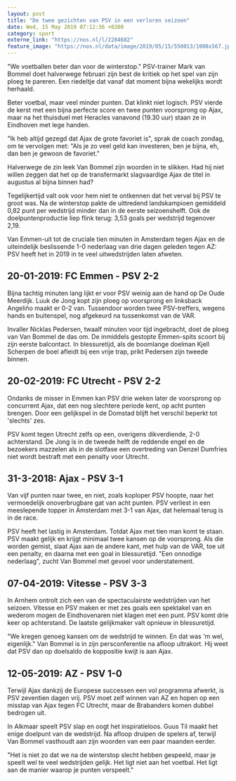 ```yaml
---
layout: post
title: "De twee gezichten van PSV in een verloren seizoen"
date: Wed, 15 May 2019 07:12:36 +0200
category: sport
externe_link: "https://nos.nl/l/2284682"
feature_image: "https://nos.nl/data/image/2019/05/15/550013/1008x567.jpg"
---
```


<p>"We voetballen beter dan voor de winterstop." PSV-trainer Mark van Bommel doet halverwege februari zijn best de kritiek op het spel van zijn ploeg te pareren. Een riedeltje dat vanaf dat moment bijna wekelijks wordt herhaald.</p>
<p>Beter voetbal, maar veel minder punten. Dat klinkt niet logisch. PSV vierde de kerst met een bijna perfecte score en twee punten voorsprong op Ajax, maar na het thuisduel met Heracles vanavond (19.30 uur) staan ze in Eindhoven met lege handen.</p>
<p>"Ik heb altijd gezegd dat Ajax de grote favoriet is", sprak de coach zondag, om te vervolgen met: "Als je zo veel geld kan investeren, ben je bijna, eh, dan ben je gewoon de favoriet."</p>
<p>Halverwege de zin leek Van Bommel zijn woorden in te slikken. Had hij niet willen zeggen dat het op de transfermarkt slagvaardige Ajax de titel in augustus al bijna binnen had?</p>
<p>Tegelijkertijd valt ook voor hem niet te ontkennen dat het verval bij PSV te groot was. Na de winterstop pakte de uittredend landskampioen gemiddeld 0,82 punt per wedstrijd minder dan in de eerste seizoenshelft. Ook de doelpuntenproductie liep flink terug: 3,53 goals per wedstrijd tegenover 2,19.</p>
<p>Van Emmen-uit tot de cruciale tien minuten in Amsterdam tegen Ajax en de uiteindelijk beslissende 1-0 nederlaag van drie dagen geleden tegen AZ: PSV heeft het in 2019 in te veel uitwedstrijden laten afweten.</p>
<h2>20-01-2019: FC Emmen - PSV 2-2</h2>
<p>Bijna tachtig minuten lang lijkt er voor PSV weinig aan de hand op De Oude Meerdijk. Luuk de Jong kopt zijn ploeg op voorsprong en linksback Angeliño maakt er 0-2 van. Tussendoor worden twee PSV-treffers, wegens hands en buitenspel, nog afgekeurd na tussenkomst van de VAR.</p>
<p>Invaller Nicklas Pedersen, twaalf minuten voor tijd ingebracht, doet de ploeg van Van Bommel de das om. De inmiddels gestopte Emmen-spits scoort bij zijn eerste balcontact. In blessuretijd, als de boomlange doelman Kjell Scherpen de boel afleidt bij een vrije trap, prikt Pedersen zijn tweede binnen.</p>
<h2>20-02-2019: FC Utrecht - PSV 2-2</h2>
<p>Ondanks de misser in Emmen kan PSV drie weken later de voorsprong op concurrent Ajax, dat een nog slechtere periode kent, op acht punten brengen. Door een gelijkspel in de Domstad blijft het verschil beperkt tot 'slechts' zes.</p>
<p>PSV komt tegen Utrecht zelfs op een, overigens dikverdiende, 2-0 achterstand. De Jong is in de tweede helft de reddende engel en de bezoekers mazzelen als in de slotfase een overtreding van Denzel Dumfries niet wordt bestraft met een penalty voor Utrecht.</p>
<h2>31-3-2018: Ajax - PSV 3-1</h2>
<p>Van vijf punten naar twee, en niet, zoals koploper PSV hoopte, naar het vermoedelijk onoverbrugbare gat van acht punten. PSV verliest in een meeslepende topper in Amsterdam met 3-1 van Ajax, dat helemaal terug is in de race.</p>
<p>PSV heeft het lastig in Amsterdam. Totdat Ajax met tien man komt te staan. PSV maakt gelijk en krijgt minimaal twee kansen op de voorsprong. Als die worden gemist, slaat Ajax aan de andere kant, met hulp van de VAR, toe uit een penalty, en daarna met een goal in blessuretijd. "Een onnodige nederlaag", zucht Van Bommel met gevoel voor understatement.</p>
<h2>07-04-2019: Vitesse - PSV 3-3</h2>
<p>In Arnhem ontrolt zich een van de spectaculairste wedstrijden van het seizoen. Vitesse en PSV maken er met zes goals een spektakel van en wederom mogen de Eindhovenaren niet klagen met een punt. PSV komt drie keer op achterstand. De laatste gelijkmaker valt opnieuw in blessuretijd.</p>
<p>"We kregen genoeg kansen om de wedstrijd te winnen. En dat was 'm wel, eigenlijk." Van Bommel is in zijn persconferentie na afloop ultrakort. Hij weet dat PSV dan op doelsaldo de koppositie kwijt is aan Ajax.</p>
<h2>12-05-2019: AZ - PSV 1-0</h2>
<p>Terwijl Ajax dankzij de Europese successen een vol programma afwerkt, is PSV zeventien dagen vrij. PSV moet zelf winnen van AZ en hopen op een misstap van Ajax tegen FC Utrecht, maar de Brabanders komen dubbel bedrogen uit.</p>
<p>In Alkmaar speelt PSV slap en oogt het inspiratieloos. Guus Til maakt het enige doelpunt van de wedstrijd. Na afloop druipen de spelers af, terwijl Van Bommel vasthoudt aan zijn woorden van een paar maanden eerder.</p>
<p>"Het is niet zo dat we na de winterstop slecht hebben gespeeld, maar je speelt wel te veel wedstrijden gelijk. Het ligt niet aan het voetbal. Het ligt aan de manier waarop je punten verspeelt."</p>
